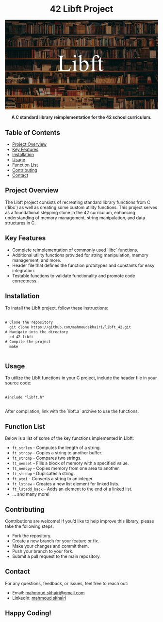 <h1 align="center">42 Libft Project</h1>
<!-- HTML for the image (replace with an actual path or URL) -->
<img src="libft_image.webp" alt="Libft Logo" style="max-width: 100%; height: auto;">
<p align="center">
  <strong>A C standard library reimplementation for the 42 school curriculum.</strong>
</p>

<h2>Table of Contents</h2>
<ul>
  <li><a href="#project-overview">Project Overview</a></li>
  <li><a href="#key-features">Key Features</a></li>
  <li><a href="#installation">Installation</a></li>
  <li><a href="#usage">Usage</a></li>
  <li><a href="#functions">Function List</a></li>
  <li><a href="#contributing">Contributing</a></li>
  <li><a href="#contact">Contact</a></li>
</ul>

<h2 id="project-overview">Project Overview</h2>
<p>
  The Libft project consists of recreating standard library functions from C (`libc`) as well as creating some custom utility functions. This project serves as a foundational stepping stone in the 42 curriculum, enhancing understanding of memory management, string manipulation, and data structures in C.
</p>

<h2 id="key-features">Key Features</h2>
<ul>
  <li>Complete reimplementation of commonly used `libc` functions.</li>
  <li>Additional utility functions provided for string manipulation, memory management, and more.</li>
  <li>Header file that defines the function prototypes and constants for easy integration.</li>
  <li>Testable functions to validate functionality and promote code correctness.</li>
</ul>

<h2 id="installation">Installation</h2>
<p>To install the Libft project, follow these instructions:</p>
<pre>
<code>
# Clone the repository
  git clone https://github.com/mahmoudskhairi/libft_42.git
# Navigate into the directory
  cd 42-libft
# Compile the project
  make
</code>
</pre>

<h2 id="usage">Usage</h2>
<p>To utilize the Libft functions in your C project, include the header file in your source code:</p>
<pre>
<code>
#include "libft.h"
</code>
</pre>

<p>After compilation, link with the `libft.a` archive to use the functions.</p>

<h2 id="functions">Function List</h2>
<p>Below is a list of some of the key functions implemented in Libft:</p>
<ul>
  <li><code>ft_strlen</code> - Computes the length of a string.</li>
  <li><code>ft_strcpy</code> - Copies a string to another buffer.</li>
  <li><code>ft_strcmp</code> - Compares two strings.</li>
  <li><code>ft_memset</code> - Fills a block of memory with a specified value.</li>
  <li><code>ft_memcpy</code> - Copies memory from one area to another.</li>
  <li><code>ft_strdup</code> - Duplicates a string.</li>
  <li><code>ft_atoi</code> - Converts a string to an integer.</li>
  <li><code>ft_lstnew</code> - Creates a new list element for linked lists.</li>
  <li><code>ft_lstadd_back</code> - Adds an element to the end of a linked list.</li>
  <li>... and many more!</li>
</ul>

<h2 id="contributing">Contributing</h2>
<p>Contributions are welcome! If you’d like to help improve this library, please take the following steps:</p>
<ul>
  <li>Fork the repository.</li>
  <li>Create a new branch for your feature or fix.</li>
  <li>Make your changes and commit them.</li>
  <li>Push your branch to your fork.</li>
  <li>Submit a pull request to the main repository.</li>
</ul>

<h2 id="contact">Contact</h2>
<p>For any questions, feedback, or issues, feel free to reach out:</p>
<ul>
  <li>Email: <a href="mailto:mahmoud.skhairi@gmail.com">mahmoud.skhairi@gmail.com</a></li>
  <li>LinkedIn: <a href="https://www.linkedin.com/in/mahmoud-skhairi" target="_blank">mahmoud skhairi</a></li>
</ul>

<h2>Happy Coding!</h2>
